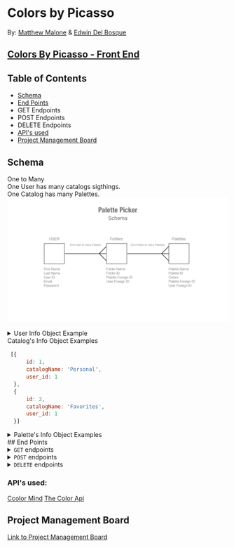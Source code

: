 # Colors by Picasso

By:
[Matthew Malone](https://github.com/matthewdshepherd) & [Edwin Del Bosque](https://github.com/edwindelbosque)

## [Colors By Picasso - Front End](https://github.com/edwindelbosque/picasso-fe)

## Table of Contents
* [Schema](#Schema)
* [End Points](#End-Points)
* GET Endpoints
* POST Endpoints
* DELETE Endpoints
* [API's used](#API's-used)
* [Project Management Board](#Project-Management-Board)


## Schema
One to Many<br/>
One User has many catalogs sigthings.<br/>
One Catalog has many Palettes.
<img src="./images/Palette-Picker-Schema.png" alt="Picasso Color Picker Schema Diagram">
<details>
  <summary>  User Info Object Example  </summary>

  ```js
   {
		id: 1,
		firstName: 'Edwin',
		lastName: 'Del Bosque',
		email: 'edwinbosq@gmail.com',
		password: <string>
	}
  ```
</details>
  <summary>  Catalog's Info Object Examples  </summary>

  ```js
   [{
		id: 1,
		catalogName: 'Personal',
		user_id: 1
	},
	{
		id: 2,
		catalogName: 'Favorites',
		user_id: 1
	}]
  ```
</details>
<details>
  <summary>  Palette's Info Object Examples  </summary>

  ```js
   [	{
		id: 1,
		paletteName: 'Winter',
		colors:[...],
    catalog_id: 1
    },
    {
		id: 2,
		paletteName: 'Fall',
		colors:[...],
    catalog_id: 2
    }]
  ```
</details>
## End Points
<details>
  <summary> <code>GET</code> endpoints </summary>

##### 1. All Catalogs for a user 
GET path:`/api/v1/users/:userdId/catalogs`
- Sample Response (ok) status: 200
- Will return an array of all catalogs specific to a user, each as an object.
- Each beach object will contain the following:
```js
[{
		id: 1,
		catalogName: 'Personal',
		user_id: 1
	}]
```
- `Sample Response (error) status: 404`
```js
{ error: "Cannot retrieve Catalogs" }
```
##### 2. Return a specific Catalog for a user
GET path:`/api/v1/users/:userdId/catalogs/:catalogId`
- Sample Response (ok) status: 200
- Will return an object of a specific catalog for a user.
- Each beach object will contain the following:
```js
{
		id: 1,
		catalogName: 'Personal',
		user_id: 1
	}
```
- `Sample Response (error) status: 404`
```js
{ error: "Cannot retrieve Catalog" }
```

##### 3. All Palettes for a specifid Catalog
GET path:`/api/v1/users/:userdId/catalogs/:catalogId/palettes`
- Sample Response (ok) status: 200
- Will return an array of all sightings from all beaches 
- Each sighting object will contain the following:
```js
 [	{
		id: 1,
		paletteName: 'Winter',
		colors:[...],
    catalog_id: 1
    },
    {
		id: 2,
		paletteName: 'Fall',
		colors:[...],
    catalog_id: 2
    }]
```
- Sample Response (error) status: 404
```js
{ 
  error: "Cannot retreive Palettes" 
}
```

##### 4. A Palette for a specific Catalog
GET path:`/api/v1/users/:userdId/catalogs/:catalogId/palettes/:paletteId`
- Sample Response (ok) status: 200
- Will return an object of a palette from a specific Catalog 
- Each Palette object will contain the following:
```js
    {
		id: 2,
		paletteName: 'Fall',
		colors:[...],
    catalog_id: 2
    }
```
- Sample Response (error) status: 404
```js
{ 
  error: "Cannot retreive Palette" 
}
```
</details>
<details>
  <summary> <code>POST</code> endpoints </summary>

##### 1. Create a User
POST path:`/api/v1/users`
This Post requires First and Last name, email and password. Logic is built in to verify valid email address and password must be at least 6 haracters long.
Format of POST body:
```js
{
	firstName: 'Sandler',
	lastName: 'McCalsin',
  email: 'SadieMcCaslin@gmail.com',
	password: '123456'
}
```
- Sample Response (ok) status: 201
```js
{ firstName: 'Sandler', id: 98003}
```
- Sample Response (error) status: 422 - When all the parameters are not provided:
```js
{
				error: `Expected format: {
                    "firstName": <String>,
                    "lastName": <String>,
                    "email": <String>,
                    "password": <String>,
                }. You're missing a "${requiredParameter}" property.`
			}
```
- Sample Response (error) status: 422 - when email already exists
```js
{ error: 'The request could not be completed due to email already in use' }
```

##### 2. Login a User
POST path:`/api/v1/login`
This Post requires email and password. Logic is built in to verify valid email address and password must be at least 6 haracters long.
Format of POST body:
```js
{
  email: 'SadieMcCaslin@gmail.com',
	password: '123456'
}
```
- Sample Response (ok) status: 201
```js
{ firstName: 'Sandler', id: 98003}
```
- Sample Response (error) status: 422 - When all the parameters are not provided:
```js
{
				error: `Expected format: {
                    "firstName": <String>,
                    "lastName": <String>,
                    "email": <String>,
                    "password": <String>,
                }. You're missing a "${requiredParameter}" property.`
			}
```
- Sample Response (error) status: 404 - When email is not in system
```js
{ error: 'Email not found' }
```
- Sample Response (error) status: 404 - When email is in system and but incorrect password
```js
{ error: Incorrect Password' }
```
</details>
<details>
  <summary> <code>DELETE</code> endpoints </summary>
##### 1. DELETE A Specific Palette
DELETE path:'/api/v1/users/:userId/catalogs/:catalogId/palettes/:paletteId'
- this only requires the id of the Palette you want to delete
- Sample Response (ok) status: 201 with message
```js
`Palette <catalogId> was successfully removed`
```
</details>

### API's used:
[Ccolor Mind](http://colormind.io/api/)
[The Color Api](https://www.thecolorapi.com/)

## Project Management Board
[Link to Project Management Board](https://edwindelbosque.atlassian.net/secure/RapidBoard.jspa?projectKey=CPR&rapidView=1)
